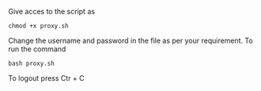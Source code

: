 Give acces to the script as 
```
chmod +x proxy.sh
```
Change the username and password in the file as per your requirement. 
To run the command 
```
bash proxy.sh
```
To logout press Ctr + C 